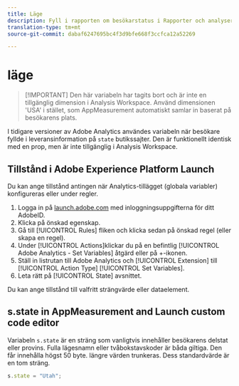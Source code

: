 ```yaml
---
title: Läge
description: Fyll i rapporten om besökarstatus i Rapporter och analyser.
translation-type: tm+mt
source-git-commit: dabaf6247695bc4f3d9bfe668f3ccfca12a52269

---
```



# läge

>[!IMPORTANT] Den här variabeln har tagits bort och är inte en tillgänglig dimension i Analysis Workspace. Använd dimensionen &#39;USA&#39; i stället, som AppMeasurement automatiskt samlar in baserat på besökarens plats.

I tidigare versioner av Adobe Analytics användes variabeln när besökare fyllde i leveransinformation på `state` butikssajter. Den är funktionellt identisk med en prop, men är inte tillgänglig i Analysis Workspace.

## Tillstånd i Adobe Experience Platform Launch

Du kan ange tillstånd antingen när Analytics-tillägget (globala variabler) konfigureras eller under regler.

1. Logga in på [launch.adobe.com](https://launch.adobe.com) med inloggningsuppgifterna för ditt AdobeID.
2. Klicka på önskad egenskap.
3. Gå till [!UICONTROL Rules] fliken och klicka sedan på önskad regel (eller skapa en regel).
4. Under [!UICONTROL Actions]klickar du på en befintlig [!UICONTROL Adobe Analytics - Set Variables] åtgärd eller på +-ikonen.
5. Ställ in listrutan till Adobe Analytics och [!UICONTROL Extension] till [!UICONTROL Action Type] [!UICONTROL Set Variables].
6. Leta rätt på [!UICONTROL State] avsnittet.

Du kan ange tillstånd till valfritt strängvärde eller dataelement.

## s.state in AppMeasurement and Launch custom code editor

Variabeln `s.state` är en sträng som vanligtvis innehåller besökarens delstat eller provins. Fulla lägesnamn eller tvåbokstavskoder är båda giltiga. Den får innehålla högst 50 byte. längre värden trunkeras. Dess standardvärde är en tom sträng.

```js
s.state = "Utah";
```
